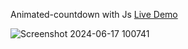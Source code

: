  Animated-countdown with Js [Live Demo](https://davit2605.github.io/Animated-countdown/)

 ![Screenshot 2024-06-17 100741](https://github.com/Davit2605/Animated-countdown/assets/125227660/4195693d-43da-4e2d-83d2-6c277b7185fe)
